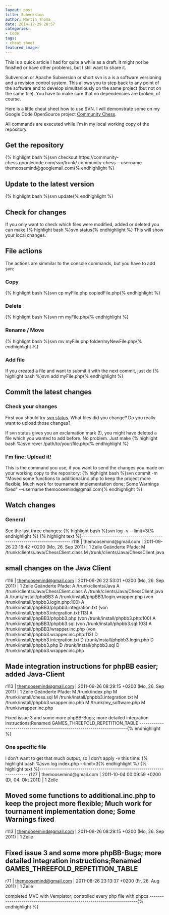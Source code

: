 ```yaml
---
layout: post
title: Subversion
author: Martin Thoma
date: 2014-12-29 20:57
categories: 
- Code
tags: 
- cheat sheet
featured_image: 
---
```


<div class="info">This is a quick article I had for quite a while as a draft. It might not be finished or have other problems, but I still want to share it.</div>

Subversion or Apache Subversion or short svn is a is a software versioning and a revision control system. This allows you to step back to any point of the software and to develop simultaniously on the same project (but not on the same file). You have to make sure that no dependencies are broken, of course.

Here is a little cheat sheet how to use SVN. I will demonstrate some on my Google Code OpenSource project <a href="https://code.google.com/p/community-chess/">Community Chess</a>.

All commands are executed while I'm in my local working copy of the repository.

<h2>Get the repository</h2>
{% highlight bash %}svn checkout https://community-chess.googlecode.com/svn/trunk/ community-chess --username themoosemind@googlemail.com{% endhighlight %}

<h2>Update to the latest version</h2>
{% highlight bash %}svn update{% endhighlight %}

<h2>Check for changes</h2>
If you only want to check which files were modified, added or deleted you can make 
{% highlight bash %}svn status{% endhighlight %}
This will show your local changes.

<h2>File actions</h2>
The actions are simmilar to the console commands, but you have to add svn:
<h3>Copy</h3>
{% highlight bash %}svn cp myFile.php copiedFile.php{% endhighlight %}
<h3>Delete</h3>
{% highlight bash %}svn rm myFile.php{% endhighlight %}
<h3>Rename / Move</h3>
{% highlight bash %}svn mv myFile.php folder/myNewFile.php{% endhighlight %}

<h3>Add file</h3>
If you created a file and want to submit it with the next commit, just do
{% highlight bash %}svn add myFile.php{% endhighlight %}

<h2>Commit the latest changes</h2>
<h3>Check your changes</h3>
First you should try <a href="#Check_for_changes-3">svn status</a>. What files did you change? Do you really want to upload those changes?

If svn status gives you an exclamation mark (!), you might have deleted a file which you wanted to add before. No problem. Just make
{% highlight bash %}svn rever /path/to/your/file.php{% endhighlight %}

<h3>I'm fine: Upload it!</h3>
This is the command you use, if you want to send the changes you made on your working copy to the repository:
{% highlight bash %}svn commit -m "Moved some functions to additional.inc.php to keep the project more flexible; Much work for tournament implementation done; Some Warnings fixed" --username themoosemind@gmail.com{% endhighlight %}

<h2>Watch changes</h2>
<h3>General</h3>
See the last three changes:
{% highlight bash %}svn log -v --limit=3{% endhighlight %}
{% highlight text %}------------------------------------------------------------------------
r118 | themoosemind@gmail.com | 2011-09-26 23:18:42 +0200 (Mo, 26. Sep 2011) | 1 Zeile
Geänderte Pfade:
   M /trunk/clients/Java/ChessClient.class
   M /trunk/clients/Java/ChessClient.java

small changes on the Java Client
------------------------------------------------------------------------
r116 | themoosemind@gmail.com | 2011-09-26 22:53:01 +0200 (Mo, 26. Sep 2011) | 1 Zeile
Geänderte Pfade:
   A /trunk/clients/Java
   A /trunk/clients/Java/ChessClient.class
   A /trunk/clients/Java/ChessClient.java
   A /trunk/install/phpBB3
   A /trunk/install/phpBB3/login.wrapper.php (von /trunk/install/phpbb3.login.php:100)
   A /trunk/install/phpBB3/phpbb3.integration.txt (von /trunk/install/phpbb3.integration.txt:113)
   A /trunk/install/phpBB3/phpbb3.php (von /trunk/install/phpbb3.php:100)
   A /trunk/install/phpBB3/phpbb3.sql (von /trunk/install/phpbb3.sql:103)
   A /trunk/install/phpBB3/wrapper.inc.php (von /trunk/install/phpbb3.wrapper.inc.php:113)
   D /trunk/install/phpbb3.integration.txt
   D /trunk/install/phpbb3.login.php
   D /trunk/install/phpbb3.php
   D /trunk/install/phpbb3.sql
   D /trunk/install/phpbb3.wrapper.inc.php

Made integration instructions for phpBB easier; added Java-Client
------------------------------------------------------------------------
r113 | themoosemind@gmail.com | 2011-09-26 08:29:15 +0200 (Mo, 26. Sep 2011) | 1 Zeile
Geänderte Pfade:
   M /trunk/index.php
   M /trunk/install/chess.sql
   M /trunk/install/phpbb3.integration.txt
   M /trunk/install/phpbb3.wrapper.inc.php
   M /trunk/my_software.php
   M /trunk/wrapper.inc.php

Fixed issue 3 and some more phpBB-Bugs; more detailed integration instructions;Renamed GAMES_THREEFOLD_REPETITION_TABLE
------------------------------------------------------------------------{% endhighlight %}

<h3>One specific file</h3>
I don't want to get that much output, so I don't apply -v this time:
{% highlight bash %}svn log index.php --limit=3{% endhighlight %}
{% highlight text %}------------------------------------------------------------------------
r127 | themoosemind@gmail.com | 2011-10-04 00:09:59 +0200 (Di, 04. Okt 2011) | 1 Zeile

Moved some functions to additional.inc.php to keep the project more flexible; Much work for tournament implementation done; Some Warnings fixed
------------------------------------------------------------------------
r113 | themoosemind@gmail.com | 2011-09-26 08:29:15 +0200 (Mo, 26. Sep 2011) | 1 Zeile

Fixed issue 3 and some more phpBB-Bugs; more detailed integration instructions;Renamed GAMES_THREEFOLD_REPETITION_TABLE
------------------------------------------------------------------------
r71 | themoosemind@gmail.com | 2011-08-26 23:13:37 +0200 (Fr, 26. Aug 2011) | 1 Zeile

completed MVC with Vemplator; controlled every php file with phpcs
------------------------------------------------------------------------{% endhighlight %}
